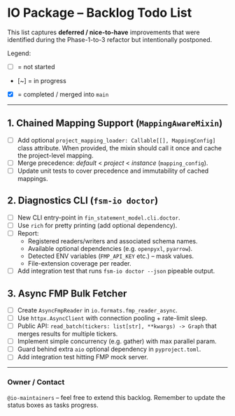 # IO Package – Backlog Todo List

This list captures **deferred / nice-to-have** improvements that were
identified during the Phase-1-to-3 refactor but intentionally postponed.

Legend:  
- [ ] = not started  
- [~] = in progress  
- [x] = completed / merged into `main`

---
## 1. Chained Mapping Support (`MappingAwareMixin`)

- [ ] Add optional `project_mapping_loader: Callable[[], MappingConfig]` class
      attribute. When provided, the mixin should call it once and cache the
      project-level mapping.  
- [ ] Merge precedence: *default* < *project* < *instance* (`mapping_config`).  
- [ ] Update unit tests to cover precedence and immutability of cached mappings.

## 2. Diagnostics CLI (`fsm-io doctor`)

- [ ] New CLI entry-point in `fin_statement_model.cli.doctor`.  
- [ ] Use `rich` for pretty printing (add optional dependency).  
- [ ] Report:
  - Registered readers/writers and associated schema names.  
  - Available optional dependencies (e.g. `openpyxl`, `pyarrow`).  
  - Detected ENV variables (`FMP_API_KEY` etc.) – mask values.  
  - File-extension coverage per reader.
- [ ] Add integration test that runs `fsm-io doctor --json` pipeable output.

## 3. Async FMP Bulk Fetcher

- [ ] Create `AsyncFmpReader` in `io.formats.fmp_reader_async`.  
- [ ] Use `httpx.AsyncClient` with connection pooling + rate-limit sleep.  
- [ ] Public API: `read_batch(tickers: list[str], **kwargs) -> Graph` that
      merges results for multiple tickers.  
- [ ] Implement simple concurrency (e.g. gather) with max parallel param.  
- [ ] Guard behind extra `aio` optional dependency in `pyproject.toml`.
- [ ] Add integration test hitting FMP mock server.

---
### Owner / Contact
`@io-maintainers` – feel free to extend this backlog. Remember to update the
status boxes as tasks progress. 